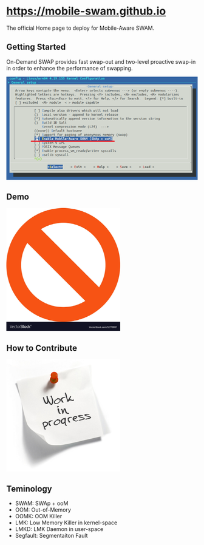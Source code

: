 # https://mobile-swam.github.io
The official Home page to deploy for Mobile-Aware SWAM.


## Getting Started
On-Demand SWAP provides fast swap-out and two-level proactive swap-in in order to enhance the performance of swapping.

![SWAM, make menuconfig](/img/make-menuconfig-swam.png)

## Demo
![Coming soon](img/notavailable.png)

## How to Contribute
![Coming soon](img/wip.png)

## Teminology
* SWAM: SWAp + ooM
* OOM: Out-of-Memory
* OOMK: OOM Killer
* LMK: Low Memory Killer in kernel-space
* LMKD: LMK Daemon in user-space
* Segfault: Segmentaiton Fault
